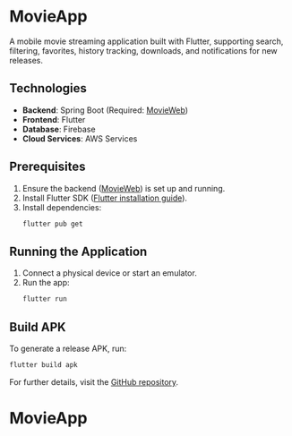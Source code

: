 # MovieApp

A mobile movie streaming application built with Flutter, supporting search, filtering, favorites, history tracking, downloads, and notifications for new releases.

## Technologies
- **Backend**: Spring Boot (Required: [MovieWeb](https://github.com/nhattrinhnguyen1601/MovieWeb))
- **Frontend**: Flutter
- **Database**: Firebase
- **Cloud Services**: AWS Services

## Prerequisites
1. Ensure the backend ([MovieWeb](https://github.com/NguyenDucTrung8149/MovieWeb_Springboot)) is set up and running.
2. Install Flutter SDK ([Flutter installation guide](https://docs.flutter.dev/get-started/install)).
3. Install dependencies:
   ```sh
   flutter pub get
   ```

## Running the Application
1. Connect a physical device or start an emulator.
2. Run the app:
   ```sh
   flutter run
   ```

## Build APK
To generate a release APK, run:
```sh
flutter build apk
```

For further details, visit the [GitHub repository](https://github.com/NguyenDucTrung8149/MovieApp_Flutter).
# MovieApp
